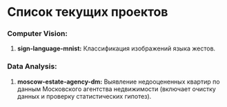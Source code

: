 # Список текущих проектов

### Computer Vision:
1. **sign-language-mnist:** Классификация изображений языка жестов.

### Data Analysis:
1. **moscow-estate-agency-dm:** Выявление недооцененных квартир по данным Московского агентства недвижимости (включает очистку данных и проверку статистических гипотез).